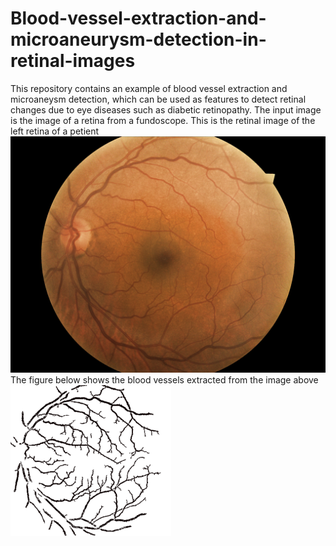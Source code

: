 # Blood-vessel-extraction-and-microaneurysm-detection-in-retinal-images
This repository contains an example of blood vessel extraction and microaneysm detection, which can be used as features to detect retinal changes due to eye diseases such as diabetic retinopathy. The input image is the image of a retina from a fundoscope. 
This is the retinal image of the left retina of a petient
![Input Image](/original_img.jpeg)
The figure below shows the blood vessels extracted from the image above
![](/bv.png)
